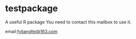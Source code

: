 # testpackage
A useful R package
You need to contact this mailbox to use it.

email:fyliangfei@163.com

